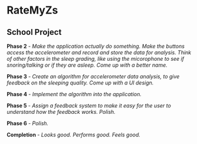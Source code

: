 RateMyZs
========

School Project
--------------

**Phase 2** - *Make the application actually do something. Make the buttons access the accelerometer and record and store the              data for analysis. 
          Think of other factors in the sleep grading, like using the micorophone to see if snoring/talking or if they are             asleep. 
          Come up with a better name.*
  
**Phase 3** - *Create an algorithm for accelerometer data analysis, to give feedback on the sleeping quality.
          Come up with a UI design.*

**Phase 4** - *Implement the algorithm into the application.*

**Phase 5** - *Assign a feedback system to make it easy for the user to understand how the feedback works. 
          Polish.*

**Phase 6** - *Polish.*

**Completion** - *Looks good. Performs good. Feels good.*
